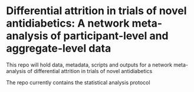 # Differential attrition in trials of novel antidiabetics: A network meta-analysis of participant-level and aggregate-level data

This repo will hold data, metadata, scripts and outputs for a network meta-analysis of differential attrition in trials of novel antidiabetics

The repo currently contains the statistical analysis protocol

